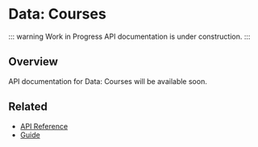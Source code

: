 # Data: Courses

::: warning Work in Progress
API documentation is under construction.
:::

## Overview

API documentation for Data: Courses will be available soon.

## Related

- [API Reference](/api/)
- [Guide](/guide/)
